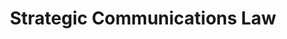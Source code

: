 ---
title: Strategic Communications Law
number: COMM 428A
academic-home: Comm
course-type: [Additional]
description:  
bulletin-link: https://bulletins.psu.edu/search/?search=%22comm+428a%22
pathway-list: [Generalist, Video Production, Interactive Media Developer]
---